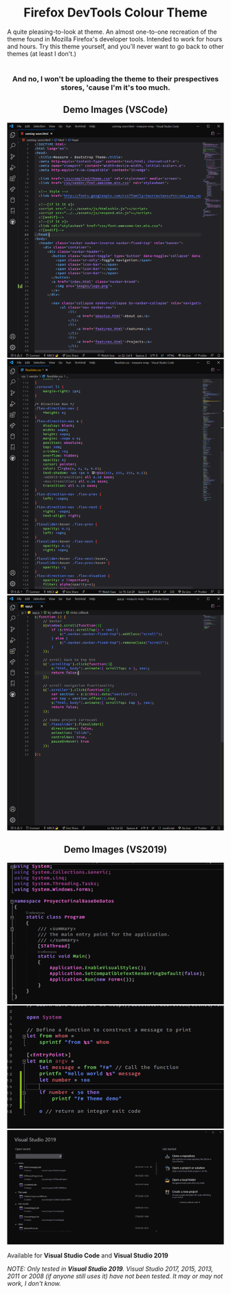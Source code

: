 <h1 align="center">
    <strong> Firefox DevTools Colour Theme</strong>
</h1>
A quite pleasing-to-look at theme. An almost one-to-one recreation of the theme found in Mozilla Firefox's developer tools.
Intended to work for hours and hours. Try this theme yourself, and you'll never want to go back to other themes (at least I don't.)
<br><br>
<h3 align="center"> 
    <strong> And no, I won't be uploading the theme to their prespectives stores, 'cause I'm it's too much. </strong>
</strong>

<h2 align="center">
    Demo Images (VSCode)
</h2>

![Visual Studio Code HTML demo theme](./assets/VS_code_html_demo.PNG)
![Visual Studio Code CSS demo theme](./assets/VS_code_css_demo.PNG)
![Visual Studio Code JavaScript demo theme](./assets/VS_code_js_demo.PNG)


<h2 align="center">
    Demo Images (VS2019)
</h2>


![Visual Studio 2019 HTML demo theme](./assets/vs2019/VS2019_csharp_demo.PNG)
![Visual Studio 2019 CSS demo theme](./assets/vs2019/VS2019_fsharp_demo.PNG)
![Visual Studio 2019 JavaScript demo theme](./assets/vs2019/VS2019_project_picker_demo.PNG)

Available for **Visual Studio Code** and **Visual Studio 2019**

_NOTE:_
_Only tested in **Visual Studio 2019**. Visual Studio 2017, 2015, 2013, 2011 or 2008 (if anyone still uses it) have not been tested. It may or may not work, I don't know._
